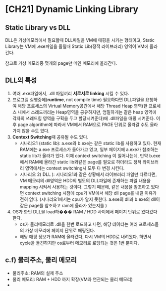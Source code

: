 # [CH21] Dynamic Linking Library

## Static Library vs DLL
DLL은 가상메모리에서 필요할때 DLL파일을 VM에 매핑을 시키는 형태이고, Static Library는 VM에 .exe파일을 올릴때 Static Lib(정적 라이브러리) 영역이 VM에 올라간다.  

참고로 가상 메모리중 몇개의 page만 메인 메모리에 올라간다.


## DLL의 특성
1. 여러 .exe파일에서, .dll 파일끼리 **서로서로 linking** 시킬 수 있다.
2. 프로그램 실행중에(**runtime**, not compile time) 필요하다면 DLL파일을 요청하여 해당 프로세스의 Virtual Memory공간에서 해당 Thread Heap 영역(한 프로세스 내에서 스레드끼리는 Heap영역을 공유하지만, 엄밀하게는 같은 heap 영역에 각자의 쓰레드힙 영역을 구획을 두고 할당시켜준다)에 .dll파일을 매핑 시켜준다. 이후 page algorithm에 따라서 VM에서 RAM으로 PAGE 단위로 올라갈 수도 올라가지 않을 수도 있다.
3. **Context Switching**때 공유될 수도 있다.
	-  시나리오1 (static lib): a.exe와 b.exe는 같은 static lib를 사용하고 있다. 현재 RAM에는 a.exe 프로세스가 돌아가고 있고, 일부 페이지에 a.exe가 참조하는 static lib가 올라가 있다. 이때 context switching 이 일어나는데, 만약 b.exe에서 RAM에 올라간 static lib와같은 page를 필요로 하더라도 정적 라이브러리 영역에서는 context switching시 모두 다 변경 시킨다.
	- 시나리오 2( DLL ): 시나리오1과 같은 상황에서 라이브러리 파일만 다르다면, VM 메모리의 dll영역은 HDD의 별도의 DLL파일에 존재하는 파일 내용을 mapping 시켜서 사용하는 것이다. 그렇기 때문에,  같은 내용을 참조하고 있다면 context switching 시점에 cpu가 VM에서 해당 dll page를 내릴 이유가 전혀 없다.  (시나리오1에서는 cpu가 알지 못한다. a.exe의 dll과 b.exe의 dll이 같은 page를 참조하고 ram에 올라가 있는지를 )
4. OS가 한번 DLL을 load하��� RAM / HDD 사이에서 페이지 단위로 왔다갔다 한다.
	- os가 물리메모리로 .dll을 한번 로드하고 나면, 해당 데이터는 여러 프로세스들의 가상 메모리에 페이지 단위로 매핑된다.
	- 해당 매핑 정보가 RAM에 올라갔다, 다시 VM의 HDD로 내려왔다. 하면서 cycle을 돌긴하지만 os로부터 메모리로 로딩되는 것은 1번 뿐이다. 


## c.f) 물리주소, 물리 메모리
- 물리주소: RAM의 실제 주소
- 물리 메모리: RAM + HDD 까지 확장(VM과 연관되는 물리 메모리)
- 